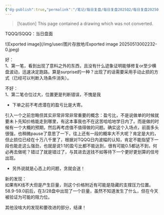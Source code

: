 ```yaml
---
{"dg-publish":true,"permalink":"/笔记/每日复盘/每日复盘2025Q2/每日复盘202504/富途截图存档/20250401，-0.66-10.06/"}
---
```


> [!caution] This page contained a drawing which was not converted.   
 
TQQQ/SQQQ：当日盘面

![Exported image](/img/user/图片存放地/Exported image 20250513002232-0.jpeg)  

好：  
1、第一笔，看到出现了意料之外的东西，且没有什么迹象证明能够修复or至少横盘波动，迅速决定跑路。算是surprise的一种？出现了的话需要采用手动止损的方式（已经可以判断入场条件消失）。
 
不好：  
1、第二笔仓位过大，位置更是判断错误，不愧是我

- 下单之前不考虑潜在的盈亏比是大寄。

引入一个之前忽略但其实非常非常非常重要的概念：盈亏比，不是说做单的时候就要未卜先知价格能走到哪里，有这本事我也不在这苦哈哈地学日内了。而是做的时候有一个大概的预期，然后再考虑值不值得做的问题。确实这个入场点，前面多头很强，也稍微pause了意思了一下，往上还有一段的概率大不大呢？肯定是大的，但止损位已经在十万八千里了，根据对TQQQ日内波幅的认知，肯定不能指望下一段也能走这么强劲，也就是说1:1的盈亏比都不能达到，很有可能0.5都达不到，何必再去做呢？错过了就是错过了，与其进去送钱不如等待下一个更好更划算的信号出现。

- 另外说就是心态上的问题，贪就会送！
 
新的发现：  
如果有K线不大但是产生巨量，则这个价格附近有可能是隐藏的支撑压力位置。  
58.9-59.0前后，在3/28盘中出现了一个巨量，虽然不知道发生了什么，但在今天被验证为可能的阻力位。
 
其他没啥大的发现和要改进的部分，结课！